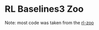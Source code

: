 # RL Baselines3 Zoo


Note: most code was taken from the [rl-zoo](https://github.com/araffin/rl-baselines-zoo)
